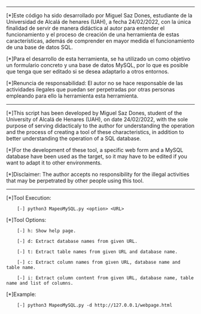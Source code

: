 **********************************************************************************************************************************

[*]Este código ha sido desarrollado por Miguel Saz Dones, estudiante de la Universidad de Alcalá de henares (UAH), a fecha 24/02/2022, 
con la única finalidad de servir de manera didáctica al autor para entender el funcionamiento y el proceso 
de creación de una herramienta de estas características, además de comprender en mayor medida el funcionamiento 
de una base de datos SQL.

[*]Para el desarrollo de esta herramienta, se ha utilizado un como objetivo un formulario concreto y una base de datos MySQL, por lo que es 
posible que tenga que ser editado si se desea adaptarlo a otros entornos.

[*]Renuncia de responsabilidad: El autor no se hace responsable de las actividades ilegales que puedan ser perpetradas por 
otras personas empleando para ello la herramienta esta herramienta.

**********************************************************************************************************************************

[*]This script has been developed by Miguel Saz Dones, student of the University of Alcalá de Henares (UAH), on date 24/02/2022, 
with the sole purpose of serving didacticaly to the author for understanding the operation and the process of 
creating a tool of these characteristics, in addition to better understanding the operation of a SQL database.

[*]For the development of these tool, a specific web form and a MySQL database have been used as the target, so it may have to be edited if you want 
to adapt it to other environments.

[*]Disclaimer: The author accepts no responsibility for the illegal activities that may be perpetrated by other people using this tool.

**********************************************************************************************************************************

[*]Tool Execution:

        [-] python3 MapeoMySQL.py <option> <URL>

[*]Tool Options:

        [-] h: Show help page.

        [-] d: Extract database names from given URL.

        [-] t: Extract table names from given URL and database name.

        [-] c: Extract column names from given URL, database name and table name.

        [-] i: Extract column content from given URL, database name, table name and list of columns.

[*]Example:

        [-] python3 MapeoMySQL.py -d http://127.0.0.1/webpage.html
